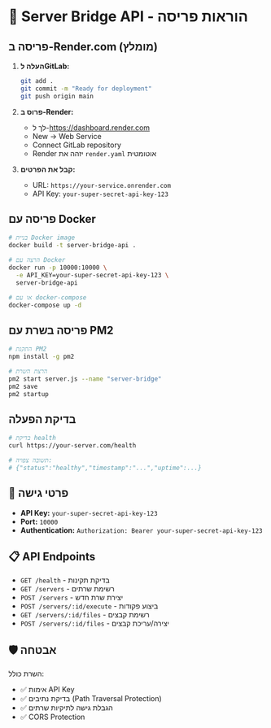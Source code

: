 # 🚀 Server Bridge API - הוראות פריסה

## פריסה ב-Render.com (מומלץ)

1. **העלה לGitLab:**
   ```bash
   git add .
   git commit -m "Ready for deployment"
   git push origin main
   ```

2. **פרוס ב-Render:**
   - לך ל-https://dashboard.render.com
   - New → Web Service
   - Connect GitLab repository
   - Render יזהה את `render.yaml` אוטומטית

3. **קבל את הפרטים:**
   - URL: `https://your-service.onrender.com`
   - API Key: `your-super-secret-api-key-123`

## פריסה עם Docker

```bash
# בניית Docker image
docker build -t server-bridge-api .

# הרצה עם Docker
docker run -p 10000:10000 \
  -e API_KEY=your-super-secret-api-key-123 \
  server-bridge-api

# או עם docker-compose
docker-compose up -d
```

## פריסה בשרת עם PM2

```bash
# התקנת PM2
npm install -g pm2

# הרצת השרת
pm2 start server.js --name "server-bridge"
pm2 save
pm2 startup
```

## בדיקת הפעלה

```bash
# בדיקת health
curl https://your-server.com/health

# תשובה צפויה:
# {"status":"healthy","timestamp":"...","uptime":...}
```

## 🔑 פרטי גישה

- **API Key:** `your-super-secret-api-key-123`
- **Port:** `10000`
- **Authentication:** `Authorization: Bearer your-super-secret-api-key-123`

## 📋 API Endpoints

- `GET /health` - בדיקת תקינות
- `GET /servers` - רשימת שרתים
- `POST /servers` - יצירת שרת חדש
- `POST /servers/:id/execute` - ביצוע פקודות
- `GET /servers/:id/files` - רשימת קבצים
- `POST /servers/:id/files` - יצירה/עריכת קבצים

## 🛡️ אבטחה

השרת כולל:
- ✅ אימות API Key
- ✅ בדיקת נתיבים (Path Traversal Protection)
- ✅ הגבלת גישה לתיקיות שרתים
- ✅ CORS Protection